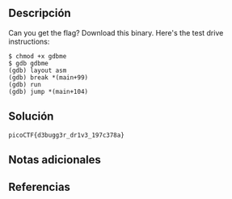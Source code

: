 ## Descripción
Can you get the flag? Download this binary. Here's the test drive instructions:

    $ chmod +x gdbme
    $ gdb gdbme
    (gdb) layout asm
    (gdb) break *(main+99)
    (gdb) run
    (gdb) jump *(main+104)


## Solución

```bash()
picoCTF{d3bugg3r_dr1v3_197c378a}
```

## Notas adicionales

## Referencias 